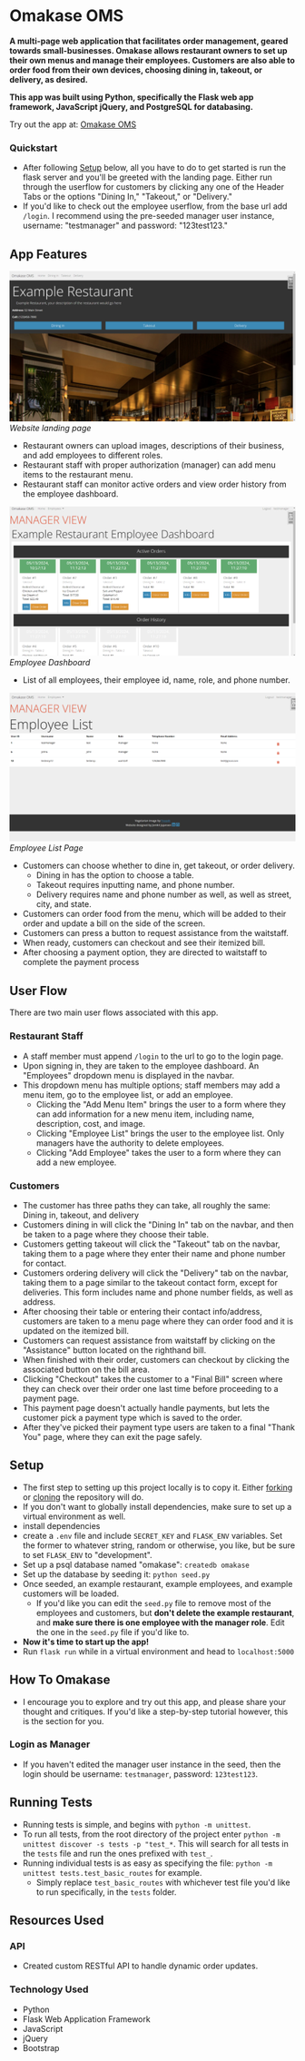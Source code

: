# Omakase OMS

**A multi-page web application that facilitates order management, geared towards small-businesses. Omakase allows restaurant owners to set up their own menus and manage their employees. Customers are also able to order food from their own devices, choosing dining in, takeout, or delivery, as desired.**

**This app was built using Python, specifically the Flask web app framework, JavaScript jQuery, and PostgreSQL for databasing.**

Try out the app at: [Omakase OMS](https://omakase-ma8t.onrender.com)

### Quickstart
- After following [Setup](#setup) below, all you have to do to get started is run the flask server and you'll be greeted with the landing page. Either run through the userflow for customers by clicking any one of the Header Tabs or the options "Dining In," "Takeout," or "Delivery."
- If you'd like to check out the employee userflow, from the base url add `/login`. I recommend using the pre-seeded manager user instance, username: "testmanager" and password: "123test123."

## App Features

![Omakase landing page](/static/images/omakase_landing_v2.png)
*Website landing page*

- Restaurant owners can upload images, descriptions of their business, and add employees to different roles. 
- Restaurant staff with proper authorization (manager) can add menu items to the restaurant menu.  
- Restaurant staff can monitor active orders and view order history from the employee dashboard.

![Omakase employee dashboard](/static/images/emp_dashboard_v2.png)
*Employee Dashboard*

- List of all employees, their employee id, name, role, and phone number.

![Omakase employee list](/static/images/employee_list_v2.png)
*Employee List Page*

- Customers can choose whether to dine in, get takeout, or order delivery.
    - Dining in has the option to choose a table.
    - Takeout requires inputting name, and phone number.
    - Delivery requires name and phone number as well, as well as street, city, and state. 
- Customers can order food from the menu, which will be added to their order and update a bill on the side of the screen. 
- Customers can press a button to request assistance from the waitstaff. 
- When ready, customers can checkout and see their itemized bill. 
- After choosing a payment option, they are directed to waitstaff to complete the payment process

## User Flow

There are two main user flows associated with this app.

### Restaurant Staff

- A staff member must append `/login` to the url to go to the login page.
- Upon signing in, they are taken to the employee dashboard. An "Employees" dropdown menu is displayed in the navbar.
- This dropdown menu has multiple options; staff members may add a menu item, go to the employee list, or add an employee.
    - Clicking the "Add Menu Item" brings the user to a form where they can add information for a new menu item, including name, description, cost, and image.
    - Clicking "Employee List" brings the user to the employee list. Only managers have the authority to delete employees.
    - Clicking "Add Employee" takes the user to a form where they can add a new employee.

### Customers

- The customer has three paths they can take, all roughly the same: Dining in, takeout, and delivery
- Customers dining in will click the "Dining In" tab on the navbar, and then be taken to a page where they choose their table. 
- Customers getting takeout will click the "Takeout" tab on the navbar, taking them to a page where they enter their name and phone number for contact. 
- Customers ordering delivery will click the "Delivery" tab on the navbar, taking them to a page similar to the takeout contact form, except for deliveries. This form includes name and phone number fields, as well as address.
- After choosing their table or entering their contact info/address, customers are taken to a menu page where they can order food and it is updated on the itemized bill. 
- Customers can request assistance from waitstaff by clicking on the "Assistance" button located on the righthand bill. 
- When finished with their order, customers can checkout by clicking the associated button on the bill area.
- Clicking "Checkout" takes the customer to a "Final Bill" screen where they can check over their order one last time before proceeding to a payment page.
- This payment page doesn't actually handle payments, but lets the customer pick a payment type which is saved to the order.
- After they've picked their payment type users are taken to a final "Thank You" page, where they can exit the page safely.

## Setup 
- The first step to setting up this project locally is to copy it. Either [forking](https://docs.github.com/en/pull-requests/collaborating-with-pull-requests/working-with-forks/fork-a-repo) or [cloning](https://docs.github.com/en/repositories/creating-and-managing-repositories/cloning-a-repository) the repository will do.
- If you don't want to globally install dependencies, make sure to set up a virtual environment as well. 
- install dependencies
- create a `.env` file and include `SECRET_KEY` and `FLASK_ENV` variables. Set the former to whatever string, random or otherwise, you like, but be sure to set `FLASK_ENV` to "development".
- Set up a psql database named "omakase": `createdb omakase`
- Set up the database by seeding it: `python seed.py`
- Once seeded, an example restaurant, example employees, and example customers will be loaded. 
    - If you'd like you can edit the `seed.py` file to remove most of the employees and customers, but **don't delete the example restaurant**, and **make sure there is one employee with the manager role**. Edit the one in the `seed.py` file if you'd like to.
- **Now it's time to start up the app!**
- Run `flask run` while in a virtual environment and head to `localhost:5000`

## How To Omakase
- I encourage you to explore and try out this app, and please share your thought and critiques. If you'd like a step-by-step tutorial however, this is the section for you.

### Login as Manager
- If you haven't edited the manager user instance in the seed, then the login should be username: `testmanager`, password: `123test123`.

## Running Tests
- Running tests is simple, and begins with `python -m unittest`. 
- To run all tests, from the root directory of the project enter `python -m unittest discover -s tests -p "test_*`. This will search for all tests in the `tests` file and run the ones prefixed with `test_`.
- Running individual tests is as easy as specifying the file: `python -m unittest tests.test_basic_routes` for example. 
    - Simply replace `test_basic_routes` with whichever test file you'd like to run specifically, in the `tests` folder.

## Resources Used
### API
- Created custom RESTful API to handle dynamic order updates.

### Technology Used
- Python
- Flask Web Application Framework
- JavaScript
- jQuery
- Bootstrap
